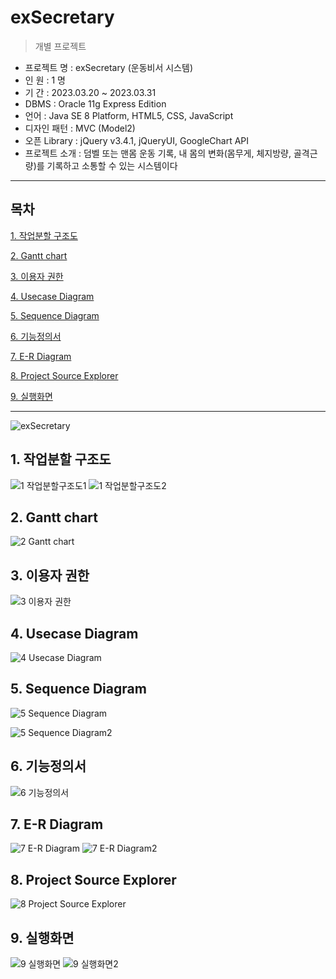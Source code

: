# exSecretary

> 개별 프로젝트
- 프로젝트 명 : exSecretary (운동비서 시스템)
- 인 원 : 1 명
- 기 간 : 2023.03.20 ~ 2023.03.31
- DBMS : Oracle 11g Express Edition
- 언어 : Java SE 8 Platform, HTML5, CSS, JavaScript
- 디자인 패턴 : MVC (Model2)
- 오픈 Library : jQuery v3.4.1, jQueryUI, GoogleChart API
- 프로젝트 소개 : 덤벨 또는 맨몸 운동 기록, 내 몸의 변화(몸무게, 체지방량, 골격근량)를 기록하고 소통할 수 있는 시스템이다
---
## 목차

[1. 작업분할 구조도](#1-작업분할-구조도)  

[2. Gantt chart](#2-gantt-chart)  

[3. 이용자 권한](#3-이용자-권한)  

[4. Usecase Diagram](#4-usecase-diagram)

[5. Sequence Diagram](#5-sequence-diagram)

[6. 기능정의서](#6-기능정의서)

[7. E-R Diagram](#7-e-r-diagram)

[8. Project Source Explorer](#8-project-source-explorer)

[9. 실행화면](#9-실행화면)

----
![exSecretary](https://user-images.githubusercontent.com/118671542/229038039-eb4677db-4ca9-4426-88d6-99d73c8a636a.gif)

## 1. 작업분할 구조도
![1  작업분할구조도1](https://user-images.githubusercontent.com/118671542/229034067-686cf5b3-36e6-4292-9c1d-7838678c78fb.jpg)
![1  작업분할구조도2](https://user-images.githubusercontent.com/118671542/229034090-53cf39f1-35d2-4f2d-84fc-3fe1d5d090c6.jpg)

## 2. Gantt chart
![2  Gantt chart](https://user-images.githubusercontent.com/118671542/229034093-a6833b4b-c944-4dc8-ad6e-f9e1e4e3781b.jpg)

## 3. 이용자 권한
![3  이용자 권한](https://user-images.githubusercontent.com/118671542/229034105-6a53553c-c15f-418b-b47e-baab99079123.jpg)

## 4. Usecase Diagram
![4  Usecase Diagram](https://user-images.githubusercontent.com/118671542/229034114-8ac6a214-8381-48f2-be02-b9c18238a82c.jpg)

## 5. Sequence Diagram
![5  Sequence Diagram](https://user-images.githubusercontent.com/118671542/229034118-0369248b-8ff6-408a-9a31-bec7799bba2b.jpg)

![5  Sequence Diagram2](https://user-images.githubusercontent.com/118671542/229034126-24060ce1-9972-4901-a798-c9eea5bef01c.jpg)

## 6. 기능정의서
![6  기능정의서](https://user-images.githubusercontent.com/118671542/229034133-56bca4dc-d9cf-4826-9b04-ec5e2a9de4b1.jpg)

## 7. E-R Diagram
![7  E-R Diagram](https://user-images.githubusercontent.com/118671542/229034328-87dc54cb-ccba-4628-a7db-350e9751e697.jpg)
![7  E-R Diagram2](https://user-images.githubusercontent.com/118671542/229034338-25f434f2-ecc9-40d4-b002-2f991a017e21.jpg)

## 8. Project Source Explorer
![8  Project Source Explorer](https://user-images.githubusercontent.com/118671542/229034204-85e21bfd-3db7-488d-a773-3eb2f5a8f94d.jpg)

## 9. 실행화면
![9  실행화면](https://user-images.githubusercontent.com/118671542/229034222-171384e6-e623-4f53-a880-246643796577.jpg)
![9  실행화면2](https://user-images.githubusercontent.com/118671542/229034238-fe4f90db-4bda-4bbc-b23d-4540020e9985.jpg)
